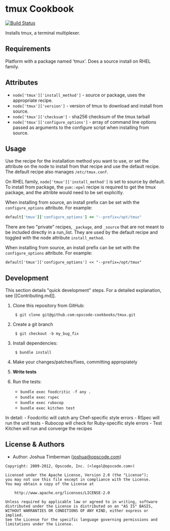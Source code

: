 tmux Cookbook
=============
[![Build Status](https://secure.travis-ci.org/opscode-cookbooks/tmux.png?branch=master)](http://travis-ci.org/opscode-cookbooks/tmux)

Installs tmux, a terminal multiplexer.


Requirements
------------
Platform with a package named 'tmux'. Does a source install on RHEL family.


Attributes
----------
- `node['tmux']['install_method']` - source or package, uses the appropriate recipe.
- `node['tmux']['version']` - version of tmux to download and install from source.
- `node['tmux']['checksum']` - sha256 checksum of the tmux tarball
- `node['tmux']['configure_options']` - array of command line options passed as arguments to the configure script when installing from source.


Usage
-----
Use the recipe for the installation method you want to use, or set the attribute on the node to install from that recipe and use the default recipe. The default recipe also manages `/etc/tmux.conf`.

On RHEL family, `node['tmux']['install_method']` is set to source by default. To install from package, the `yum::epel` recipe is required to get the tmux package, and the attribte would need to be set explicitly.

When installing from source, an install prefix can be set with the `configure_options` attribute. For example:

```ruby
default['tmux']['configure_options'] << "--prefix=/opt/tmux"
```

There are two "private" recipes, `_package`, and `_source` that are not meant to be included directly in a run_list. They are used by the default recipe and toggled with the node attribute `install_method`.

When installing from source, an install prefix can be set with the `configure_options` attribute. For example:

    default['tmux']['configure_options'] << "--prefix=/opt/tmux"


Development
-----------
This section details "quick development" steps. For a detailed explanation, see [[Contributing.md]].

1. Clone this repository from GitHub:

        $ git clone git@github.com:opscode-cookbooks/tmux.git

2. Create a git branch

        $ git checkout -b my_bug_fix

3. Install dependencies:

        $ bundle install

4. Make your changes/patches/fixes, committing appropiately
5. **Write tests**
6. Run the tests:
    - `bundle exec foodcritic -f any .`
    - `bundle exec rspec`
    - `bundle exec rubocop`
    - `bundle exec kitchen test`

  In detail:
    - Foodcritic will catch any Chef-specific style errors
    - RSpec will run the unit tests
    - Rubocop will check for Ruby-specific style errors
    - Test Kitchen will run and converge the recipes


License & Authors
-----------------
- Author: Joshua Timberman (<joshua@opscode.com>)

```text
Copyright: 2009-2012, Opscode, Inc. (<legal@opscode.com>)

Licensed under the Apache License, Version 2.0 (the "License");
you may not use this file except in compliance with the License.
You may obtain a copy of the License at

    http://www.apache.org/licenses/LICENSE-2.0

Unless required by applicable law or agreed to in writing, software
distributed under the License is distributed on an "AS IS" BASIS,
WITHOUT WARRANTIES OR CONDITIONS OF ANY KIND, either express or implied.
See the License for the specific language governing permissions and
limitations under the License.
```

